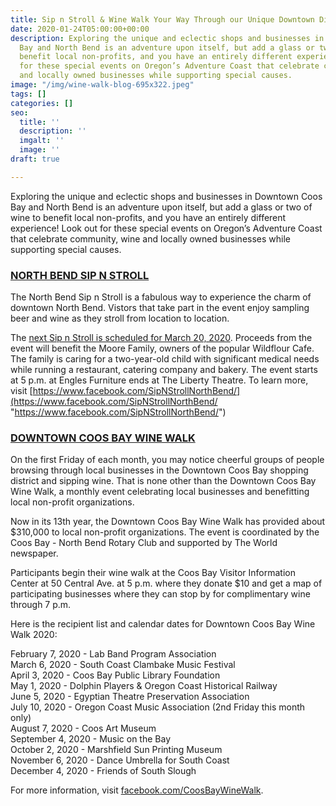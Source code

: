 ```yaml
---
title: Sip n Stroll & Wine Walk Your Way Through our Unique Downtown Districts
date: 2020-01-24T05:00:00+00:00
description: Exploring the unique and eclectic shops and businesses in Downtown Coos
  Bay and North Bend is an adventure upon itself, but add a glass or two of wine to
  benefit local non-profits, and you have an entirely different experience! Look out
  for these special events on Oregon’s Adventure Coast that celebrate community, wine
  and locally owned businesses while supporting special causes.
image: "/img/wine-walk-blog-695x322.jpeg"
tags: []
categories: []
seo:
  title: ''
  description: ''
  imgalt: ''
  image: ''
draft: true

---
```


Exploring the unique and eclectic shops and businesses in Downtown Coos Bay and North Bend is an adventure upon itself, but add a glass or two of wine to benefit local non-profits, and you have an entirely different experience! Look out for these special events on Oregon’s Adventure Coast that celebrate community, wine and locally owned businesses while supporting special causes.

### [**NORTH BEND SIP N STROLL**](https://www.facebook.com/SipNStrollNorthBend/?eid=ARCj24BiNxId-g3mSkI2ESyH0dIfjO4KypKLIHDHtINg8zgrnbGextco3OEmF_X-gAflDCeS0arZrIb9)

The North Bend Sip n Stroll is a fabulous way to experience the charm of downtown North Bend. Vistors that take part in the event enjoy sampling beer and wine as they stroll from location to location.

The [next Sip n Stroll is scheduled for March 20, 2020](https://www.facebook.com/events/2379250162331991/). Proceeds from the event will benefit the Moore Family, owners of the popular Wildflour Cafe. The family is caring for a two-year-old child with significant medical needs while running a restaurant, catering company and bakery. The event starts at 5 p.m. at Engles Furniture ends at The Liberty Theatre. To learn more, visit [https://www.facebook.com/SipNStrollNorthBend/](https://www.facebook.com/SipNStrollNorthBend/ "https://www.facebook.com/SipNStrollNorthBend/")

### [DOWNTOWN COOS BAY WINE WALK](https://i-pbgsi-1h8yyg.instant.forestry.io/blog/sip-n-stroll-wine-walk-your-way-through-our-unique-downtown-districts/facebook.com/CoosBayWineWalk)

On the first Friday of each month, you may notice cheerful groups of people browsing through local businesses in the Downtown Coos Bay shopping district and sipping wine. That is none other than the Downtown Coos Bay Wine Walk, a monthly event celebrating local businesses and benefitting local non-profit organizations.

Now in its 13th year, the Downtown Coos Bay Wine Walk has provided about $310,000 to local non-profit organizations. The event is coordinated by the Coos Bay - North Bend Rotary Club and supported by The World newspaper.

Participants begin their wine walk at the Coos Bay Visitor Information Center at 50 Central Ave. at 5 p.m. where they donate $10 and get a map of participating businesses where they can stop by for complimentary wine through 7 p.m.

Here is the recipient list and calendar dates for Downtown Coos Bay Wine Walk 2020:

February 7, 2020 - Lab Band Program Association  
March 6, 2020 - South Coast Clambake Music Festival  
April 3, 2020 - Coos Bay Public Library Foundation  
May 1, 2020 - Dolphin Players & Oregon Coast Historical Railway  
June 5, 2020 - Egyptian Theatre Preservation Association  
July 10, 2020 - Oregon Coast Music Association (2nd Friday this month only)  
August 7, 2020 - Coos Art Museum  
September 4, 2020 - Music on the Bay  
October 2, 2020 - Marshfield Sun Printing Museum  
November 6, 2020 - Dance Umbrella for South Coast  
December 4, 2020 - Friends of South Slough

For more information, visit [facebook.com/CoosBayWineWalk](http://facebook.com/CoosBayWineWalk).